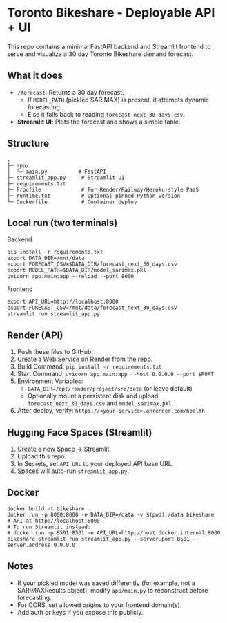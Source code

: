 # Toronto Bikeshare - Deployable API + UI

This repo contains a minimal FastAPI backend and Streamlit frontend to serve and visualize a 30 day Toronto Bikeshare demand forecast.

## What it does
- `/forecast`: Returns a 30 day forecast.
  - If `MODEL_PATH` (pickled SARIMAX) is present, it attempts dynamic forecasting.
  - Else it falls back to reading `forecast_next_30_days.csv`.
- **Streamlit UI**: Plots the forecast and shows a simple table.

## Structure
```
.
├─ app/
│  └─ main.py          # FastAPI
├─ streamlit_app.py     # Streamlit UI
├─ requirements.txt
├─ Procfile             # For Render/Railway/Heroku-style PaaS
├─ runtime.txt          # Optional pinned Python version
└─ Dockerfile           # Container deploy
```

## Local run (two terminals)

Backend
```
pip install -r requirements.txt
export DATA_DIR=/mnt/data
export FORECAST_CSV=$DATA_DIR/forecast_next_30_days.csv
export MODEL_PATH=$DATA_DIR/model_sarimax.pkl
uvicorn app.main:app --reload --port 8000
```

Frontend
```
export API_URL=http://localhost:8000
export FORECAST_CSV=/mnt/data/forecast_next_30_days.csv
streamlit run streamlit_app.py
```

## Render (API)
1) Push these files to GitHub.
2) Create a Web Service on Render from the repo.
3) Build Command: `pip install -r requirements.txt`
4) Start Command: `uvicorn app.main:app --host 0.0.0.0 --port $PORT`
5) Environment Variables:
   - `DATA_DIR=/opt/render/project/src/data` (or leave default)
   - Optionally mount a persistent disk and upload `forecast_next_30_days.csv` and `model_sarimax.pkl`.
6) After deploy, verify: `https://<your-service>.onrender.com/health`

## Hugging Face Spaces (Streamlit)
1) Create a new Space -> Streamlit.
2) Upload this repo.
3) In Secrets, set `API_URL` to your deployed API base URL.
4) Spaces will auto-run `streamlit_app.py`.

## Docker
```
docker build -t bikeshare .
docker run -p 8000:8000 -e DATA_DIR=/data -v $(pwd):/data bikeshare
# API at http://localhost:8000
# To run Streamlit instead:
# docker run -p 8501:8501 -e API_URL=http://host.docker.internal:8000 bikeshare streamlit run streamlit_app.py --server.port 8501 --server.address 0.0.0.0
```

## Notes
- If your pickled model was saved differently (for example, not a SARIMAXResults object), modify `app/main.py` to reconstruct before forecasting.
- For CORS, set allowed origins to your frontend domain(s).
- Add auth or keys if you expose this publicly.